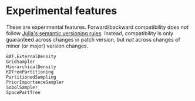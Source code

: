 # Experimental features

These are experimental features. Forward/backward compatibility does *not*
follow [Julia's semantic versioning rules](https://julialang.github.io/Pkg.jl/v1/compatibility/).
Instead, compatibility is only guaranteed across changes in patch version, but
*not* across changes of minor (or major) version changes.

```@docs
BAT.ExternalDensity
GridSampler
HierarchicalDensity
KDTreePartitioning
PartitionedSampling
PriorImportanceSampler
SobolSampler
SpacePartTree
```
